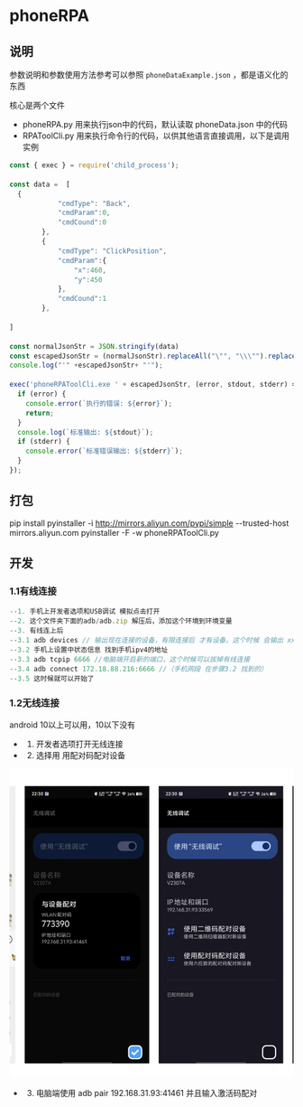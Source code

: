 # phoneRPA



## 说明

参数说明和参数使用方法参考可以参照 `phoneDataExample.json` ，都是语义化的东西

核心是两个文件

- phoneRPA.py 用来执行json中的代码，默认读取 phoneData.json 中的代码 
- RPAToolCli.py 用来执行命令行的代码，以供其他语言直接调用，以下是调用实例


```js
const { exec } = require('child_process');
 
const data =  [
  {
            "cmdType": "Back",
            "cmdParam":0,
            "cmdCound":0
        },
        {
            "cmdType": "ClickPosition",
            "cmdParam":{
                "x":460,
                "y":450
            },
            "cmdCound":1
        },
 
]

const normalJsonStr = JSON.stringify(data)
const escapedJsonStr = (normalJsonStr).replaceAll("\"", "\\\"").replaceAll("\\\\", "\\")
console.log("'" +escapedJsonStr+ "'");

exec('phoneRPAToolCli.exe ' + escapedJsonStr, (error, stdout, stderr) => {
  if (error) {
    console.error(`执行的错误: ${error}`);
    return;
  }
  console.log(`标准输出: ${stdout}`);
  if (stderr) {
    console.error(`标准错误输出: ${stderr}`);
  }
});


```


## 打包
pip install pyinstaller  -i http://mirrors.aliyun.com/pypi/simple --trusted-host mirrors.aliyun.com
pyinstaller -F -w   phoneRPAToolCli.py




## 开发

### 1.1有线连接
```js
--1. 手机上开发者选项和USB调试 模拟点击打开
--2. 这个文件夹下面的adb/adb.zip 解压后，添加这个环境到环境变量
--3. 有线连上后
--3.1 adb devices // 输出现在连接的设备，有限连接后 才有设备。这个时候 会输出 xxxxxx（反正不是空值）
--3.2 手机上设置中状态信息 找到手机ipv4的地址
--3.3 adb tcpip 6666 //电脑端开启新的端口，这个时候可以拔掉有线连接
--3.4 adb connect 172.18.88.216:6666 //（手机网段 在步骤3.2 找到的）
--3.5 这时候就可以开始了
```


### 1.2无线连接

android 10以上可以用，10以下没有

- 1. 开发者选项打开无线连接
- 2. 选择用 用配对码配对设备

<img src="./assets/qrcode.jpg">

- 3. 电脑端使用  adb pair 192.168.31.93:41461 并且输入激活码配对









